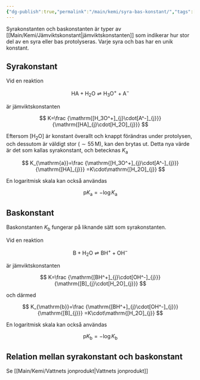 ```yaml
---
{"dg-publish":true,"permalink":"/main/kemi/syra-bas-konstant/","tags":["kemi"]}
---
```


Syrakonstanten och baskonstanten är typer av [[Main/Kemi/Jämviktskonstant\|jämviktskonstanten]] som indikerar hur stor del av en syra eller bas protolyseras. Varje syra och bas har en unik konstant.

## Syrakonstant

Vid en reaktion

$$
\mathrm{HA}+\mathrm{H_2O}\rightleftharpoons\mathrm{H_3O^+}+\mathrm{A^-}
$$

är jämviktskonstanten

$$
K=\frac
{\mathrm{[H_3O^+]_{j}\cdot[A^-]_{j}}}
{\mathrm{[HA]_{j}\cdot[H_2O]_{j}}}
$$

Eftersom $\mathrm{[H_2O]}$ är konstant överallt och knappt förändras under protolysen, och dessutom är väldigt stor ($\sim55\,\mathrm{M}$), kan den brytas ut. Detta nya värde är det som kallas syrakonstant, och betecknas $K_{\mathrm{a}}$

$$
K_{\mathrm{a}}=\frac
{\mathrm{[H_3O^+]_{j}\cdot[A^-]_{j}}}
{\mathrm{[HA]_{j}}}
=K\cdot\mathrm{[H_2O]_{j}}
$$

En logaritmisk skala kan också användas

$$
\mathrm{p}K_{\mathrm{a}}=-\log{K_{\mathrm{a}}}
$$

## Baskonstant

Baskonstanten $K_{\mathrm{b}}$ fungerar på liknande sätt som syrakonstanten.

Vid en reaktion

$$
\mathrm{B}+\mathrm{H_2O}\rightleftharpoons\mathrm{BH^+}+\mathrm{OH^-}
$$

är jämviktskonstanten

$$
K=\frac
{\mathrm{[BH^+]_{j}\cdot[OH^-]_{j}}}
{\mathrm{[B]_{j}\cdot[H_2O]_{j}}}
$$

och därmed

$$
K_{\mathrm{b}}=\frac
{\mathrm{[BH^+]_{j}\cdot[OH^-]_{j}}}
{\mathrm{[B]_{j}}}
=K\cdot\mathrm{[H_2O]_{j}}
$$

En logaritmisk skala kan också användas

$$
\mathrm{p}K_{\mathrm{b}}=-\log{K_{\mathrm{b}}}
$$
## Relation mellan syrakonstant och baskonstant

Se [[Main/Kemi/Vattnets jonprodukt\|Vattnets jonprodukt]]